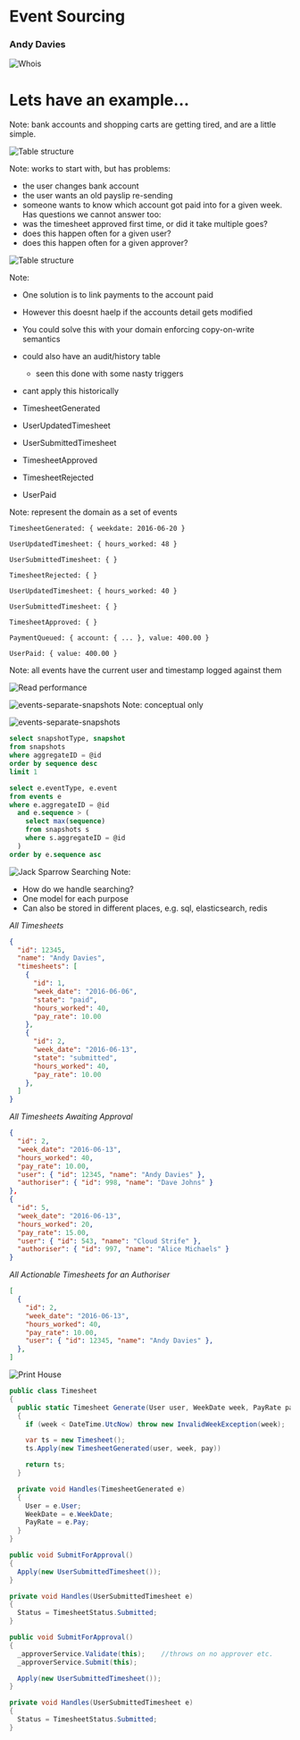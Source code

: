 # Event Sourcing
### Andy Davies
![Whois](img/whois.png)



# Lets have an example...

Note: bank accounts and shopping carts are getting tired, and are a little simple.



![Table structure](img/timesheets-1.png)

Note:
works to start with, but has problems:
* the user changes bank account
* the user wants an old payslip re-sending
* someone wants to know which account got paid into for a given week.
Has questions we cannot answer too:
* was the timesheet approved first time, or did it take multiple goes?
* does this happen often for a given user?
* does this happen often for a given approver?


![Table structure](img/timesheets-2.png)

Note:
* One solution is to link payments to the account paid
* However this doesnt haelp if the accounts detail gets modified
* You could solve this with your domain enforcing copy-on-write semantics
* could also have an audit/history table
  * seen this done with some nasty triggers
* cant apply this historically


* TimesheetGenerated
* UserUpdatedTimesheet
* UserSubmittedTimesheet
* TimesheetApproved
* TimesheetRejected
* UserPaid

Note: represent the domain as a set of events


`TimesheetGenerated: { weekdate: 2016-06-20 }` <!-- .element: class="fragment" -->

`UserUpdatedTimesheet: { hours_worked: 48 }` <!-- .element: class="fragment" -->

`UserSubmittedTimesheet: { }` <!-- .element: class="fragment" -->

`TimesheetRejected: { }` <!-- .element: class="fragment" -->

`UserUpdatedTimesheet: { hours_worked: 40 }` <!-- .element: class="fragment" -->

`UserSubmittedTimesheet: { }` <!-- .element: class="fragment" -->

`TimesheetApproved: { }` <!-- .element: class="fragment" -->

`PaymentQueued: { account: { ... }, value: 400.00 }` <!-- .element: class="fragment" -->

`UserPaid: { value: 400.00 }` <!-- .element: class="fragment" -->

Note: all events have the current user and timestamp logged against them



![Read performance](img/reading.jpg)


![events-separate-snapshots](img/events.png) <!-- .element: class="no-border" -->
Note: conceptual only


![events-separate-snapshots](img/events-separate-snapshots.png) <!-- .element: class="no-border" -->


```sql
select snapshotType, snapshot
from snapshots
where aggregateID = @id
order by sequence desc
limit 1

select e.eventType, e.event
from events e
where e.aggregateID = @id
  and e.sequence > (
    select max(sequence)
    from snapshots s
    where s.aggregateID = @id
  )
order by e.sequence asc
```



![Jack Sparrow Searching](/img/search.jpg)
Note:
* How do we handle searching?
* One model for each purpose
* Can also be stored in different places, e.g. sql, elasticsearch, redis


*All Timesheets*
```json
{
  "id": 12345,
  "name": "Andy Davies",
  "timesheets": [
    {
      "id": 1,
      "week_date": "2016-06-06",
      "state": "paid",
      "hours_worked": 40,
      "pay_rate": 10.00
    },
    {
      "id": 2,
      "week_date": "2016-06-13",
      "state": "submitted",
      "hours_worked": 40,
      "pay_rate": 10.00
    },
  ]
}
```
<!-- .element: class="stretch" -->


*All Timesheets Awaiting Approval*
```json
{
  "id": 2,
  "week_date": "2016-06-13",
  "hours_worked": 40,
  "pay_rate": 10.00,
  "user": { "id": 12345, "name": "Andy Davies" },
  "authoriser": { "id": 998, "name": "Dave Johns" }
},
{
  "id": 5,
  "week_date": "2016-06-13",
  "hours_worked": 20,
  "pay_rate": 15.00,
  "user": { "id": 543, "name": "Cloud Strife" },
  "authoriser": { "id": 997, "name": "Alice Michaels" }
}
```


*All Actionable Timesheets for an Authoriser*
```json
[
  {
    "id": 2,
    "week_date": "2016-06-13",
    "hours_worked": 40,
    "pay_rate": 10.00,
    "user": { "id": 12345, "name": "Andy Davies" },
  },
]
```



![Print House](/img/build.png)


```c#
public class Timesheet
{
  public static Timesheet Generate(User user, WeekDate week, PayRate pay)
  {
    if (week < DateTime.UtcNow) throw new InvalidWeekException(week);

    var ts = new Timesheet();
    ts.Apply(new TimesheetGenerated(user, week, pay))

    return ts;
  }

  private void Handles(TimesheetGenerated e)
  {
    User = e.User;
    WeekDate = e.WeekDate;
    PayRate = e.Pay;
  }
}
```
<!-- .element: class="stretch" -->


```c#
public void SubmitForApproval()
{
  Apply(new UserSubmittedTimesheet());
}

private void Handles(UserSubmittedTimesheet e)
{
  Status = TimesheetStatus.Submitted;
}
```


```c#
public void SubmitForApproval()
{
  _approverService.Validate(this);    //throws on no approver etc.
  _approverService.Submit(this);

  Apply(new UserSubmittedTimesheet());
}

private void Handles(UserSubmittedTimesheet e)
{
  Status = TimesheetStatus.Submitted;
}
```
